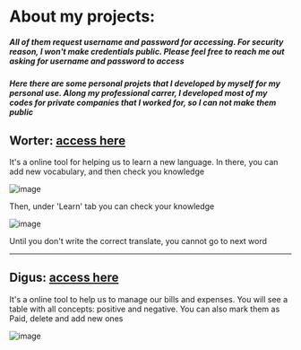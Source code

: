 # About my projects:

##### All of them request username and password for accessing. For security reason, I won't make credentials public. Please feel free to reach me out asking for username and password to access

##### Here there are some personal projets that I developed by myself for my personal use. Along my professional carrer, I developed most of my codes for private companies that I worked for, so I can not make them public

## Worter: [access here](https://worter-dictionary.azurewebsites.net/)
It's a online tool for helping us to learn a new language. In there, you can add new vocabulary, and then check you knowledge 

![image](https://user-images.githubusercontent.com/23366611/197906620-aa7265df-9c8f-4c24-8c81-e10ab0b40526.png)

Then, under 'Learn' tab you can check your knowledge

![image](https://user-images.githubusercontent.com/23366611/197906563-5c209194-367f-4dd3-9bc5-41500f925bf0.png)

Until you don't write the correct translate, you cannot go to next word

---

## Digus: [access here](	https://digus.azurewebsites.net/)
It's a online tool to help us to manage our bills and expenses. 
You will see a table with all concepts: positive and negative. You can also mark them as Paid, delete and add new ones

![image](https://user-images.githubusercontent.com/23366611/197907138-f5876a96-d080-4ce3-be6d-214da8166773.png)
